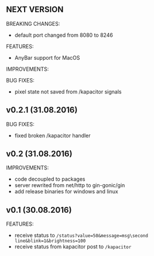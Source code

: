 ## NEXT VERSION

BREAKING CHANGES:
  * default port changed from 8080 to 8246

FEATURES:
  * AnyBar support for MacOS

IMPROVEMENTS:

BUG FIXES:
  * pixel state not saved from /kapacitor signals

## v0.2.1 (31.08.2016)

BUG FIXES:
  * fixed broken /kapacitor handler

## v0.2 (31.08.2016)

IMPROVEMENTS:
  * code decoupled to packages
  * server rewrited from net/http to gin-gonic/gin
  * add release binaries for windows and linux

## v0.1 (30.08.2016)

FEATURES:
  * receive status to `/status?value=50&message=msg\second line&blink=1&brightness=100`
  * receive status from kapacitor post to `/kapacitor`
